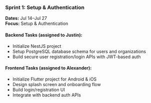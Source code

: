 ### Sprint 1: Setup & Authentication
**Dates:** Jul 14–Jul 27  
**Focus:** Setup & Authentication  

#### Backend Tasks (assigned to Justin):  
- Initialize NestJS project  
- Setup PostgreSQL database schema for users and organizations  
- Build secure user registration/login APIs with JWT-based auth  

#### Frontend Tasks (assigned to Alexander):  
- Initialize Flutter project for Android & iOS  
- Design splash screen and onboarding flow  
- Build login/registration UI  
- Integrate with backend auth APIs